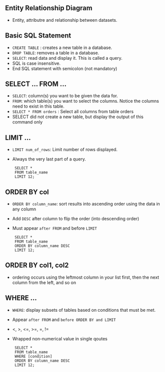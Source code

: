 ## Entity Relationship Diagram
- Entity, attributre and relationship between datasets.


## Basic SQL Statement
- `CREATE TABLE` : creates a new table in a database.
- `DROP TABLE`: removes a table in a database.
- `SELECT`: read data and display it. This is called a query.
- SQL is case insensitive.
- End SQL statement with semicolon (not mandatory)


## SELECT ... FROM ...
- `SELECT`: column(s) you want to be given the data for.
- `FROM`: which table(s) you want to select the columns. Notice the columns need to exist in this table.
- `SELECT * FROM orders` : Select all columns from table orders
- SELECT did not create a new table, but display the output of this command only


## LIMIT ...
- `LIMIT num_of_rows`: Limit number of rows displayed.
- Always the very last part of a query.
              
       SELECT *
       FROM table_name
       LIMIT 12;

## ORDER BY col
- `ORDER BY column_name`: sort results into ascending order using the data in any column
- Add `DESC` after column to flip the order (into descending order)
- Must appear `after FROM` and before `LIMIT`

       SELECT *
       FROM table_name
       ORDER BY column_name DESC
       LIMIT 12;
       
 
 ## ORDER BY col1, col2
 - ordering occurs using the leftmost column in your list first, then the next column from the left, and so on


## WHERE ...
- `WHERE`: display subsets of tables based on conditions that must be met.
- Appear `after FROM` and `before ORDER BY and LIMIT`
- <, >, <=, >=, =, !=
- Wrapped non-numerical value in single qoutes

       SELECT *
       FROM table_name
       WHERE [condition]
       ORDER BY column_name DESC
       LIMIT 12;
